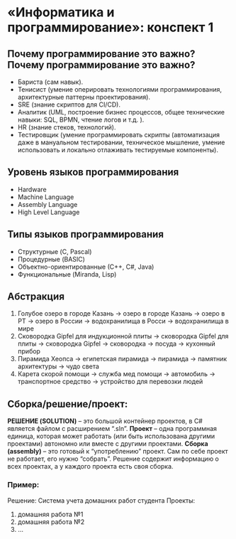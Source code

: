 # «Информатика и программирование»: конспект 1
## Почему программирование это важно?Почему программирование это важно?
- Бариста (сам навык).
- Тенисист (умение оперировать технологиями программирования, архитектурные паттерны проектирования).
- SRE (знание скриптов для CI/CD).
- Аналитик (UML, построение бизнес процессов, общее технические навыки: SQL, BPMN, чтение логов и т.д. ).
- HR (знание стеков, технологий).
- Тестировщик (умение программировать скрипты (автоматизация даже в мануальном тестировании, техническое мышление, умение использовать и локально отлаживать тестируемые компоненты).

## Уровень языков программирования
- Hardware
- Machine Language
- Assembly Language
- High Level  Language

## Типы языков программирования
- Структурные (C, Pascal)
- Процедурные (BASIC)
- Объектно-ориентированные (С++, C#, Java)
- Функциональные (Miranda, Lisp)

## Абстракция
1. Голубое озеро в городе Казань -> озеро в городе Казань -> озеро в РТ -> озеро в России -> водохранилища в Росси -> водохранилища в мире
2. Сковородка Gipfel для индукционной плиты -> сковородка Gipfel для плиты -> сковородка Gipfel -> сковородка -> посуда -> кухонный прибор 
3. Пирамида Хеопса -> египетская пирамида -> пирамида -> памятник архитектуры -> чудо света
4. Карета скорой помощи -> служба мед помощи -> автомобиль  -> транспортное средство  -> устройство для перевозки людей 

## Сборка/решение/проект:
**РЕШЕНИЕ (SOLUTION)** – это большой контейнер проектов, в C# является файлом с расширением “.sln”.
**Проект** – одна программная единица, которая может работать (или быть использована другими проектами) автономно или вместе с другими проектами.
**Сборка (assembly)** – это готовый к “употреблению” проект. Сам по себе проект не работает, его нужно “собрать”.
Решение содержит информацию о всех проектах, а у каждого проекта есть своя сборка.

### Пример:
Решение: Система учета домашних работ студента 
Проекты:
1. домашняя работа №1
3. домашняя работа №2
5. …
